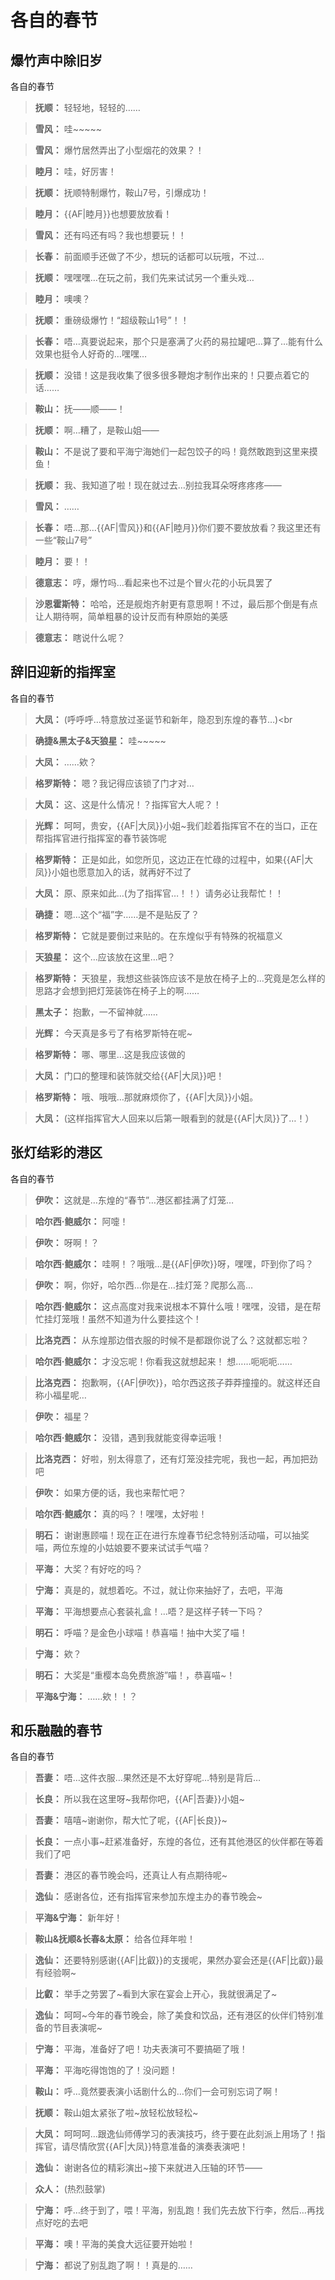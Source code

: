 # 各自的春节

## 爆竹声中除旧岁

各自的春节

> **抚顺：**
> 轻轻地，轻轻的……

> **雪风：**
> 哇<nowiki>~~~~~</nowiki>

> **雪风：**
> 爆竹居然弄出了小型烟花的效果？！

> **睦月：**
> 哇，好厉害！

> **抚顺：**
> 抚顺特制爆竹，鞍山7号，引爆成功！

> **睦月：**
> {{AF|睦月}}也想要放放看！

> **雪风：**
> 还有吗还有吗？我也想要玩！！

> **长春：**
> 前面顺手还做了不少，想玩的话都可以玩哦，不过…

> **抚顺：**
> 嘿嘿嘿…在玩之前，我们先来试试另一个重头戏…

> **睦月：**
> 噢噢？

> **抚顺：**
> 重磅级爆竹！“超级鞍山1号”！！

> **长春：**
> 唔…真要说起来，那个只是塞满了火药的易拉罐吧…算了…能有什么效果也挺令人好奇的…嘿嘿…

> **抚顺：**
> 没错！这是我收集了很多很多鞭炮才制作出来的！只要点着它的话……

> **鞍山：**
> 抚——顺——！

> **抚顺：**
> 啊…糟了，是鞍山姐——

> **鞍山：**
> 不是说了要和平海宁海她们一起包饺子的吗！竟然敢跑到这里来摸鱼！

> **抚顺：**
> 我、我知道了啦！现在就过去…别拉我耳朵呀疼疼疼——

> **雪风：**
> ……

> **长春：**
> 唔…那…{{AF|雪风}}和{{AF|睦月}}你们要不要放放看？我这里还有一些“鞍山7号”

> **睦月：**
> 要！！

> **德意志：**
> 哼，爆竹吗…看起来也不过是个冒火花的小玩具罢了

> **沙恩霍斯特：**
> 哈哈，还是舰炮齐射更有意思啊！不过，最后那个倒是有点让人期待啊，简单粗暴的设计反而有种原始的美感

> **德意志：**
> 瞎说什么呢？

## 辞旧迎新的指挥室

各自的春节

> **大凤：**
> (呼呼呼…特意放过圣诞节和新年，隐忍到东煌的春节…)<br

> **确捷&黑太子&天狼星：**
> 哇<nowiki>~~~~~</nowiki>

> **大凤：**
> ……欸？

> **格罗斯特：**
> 嗯？我记得应该锁了门才对…

> **大凤：**
> 这、这是什么情况！？指挥官大人呢？！

> **光辉：**
> 呵呵，贵安，{{AF|大凤}}小姐~我们趁着指挥官不在的当口，正在帮指挥官进行指挥室的春节装饰呢

> **格罗斯特：**
> 正是如此，如您所见，这边正在忙碌的过程中，如果{{AF|大凤}}小姐也愿意加入的话，就再好不过了

> **大凤：**
> 原、原来如此…(为了指挥官…！！）请务必让我帮忙！！

> **确捷：**
> 嗯…这个“福”字……是不是贴反了？

> **格罗斯特：**
> 它就是要倒过来贴的。在东煌似乎有特殊的祝福意义

> **天狼星：**
> 这个…应该放在这里…吧？

> **格罗斯特：**
> 天狼星，我想这些装饰应该不是放在椅子上的…究竟是怎么样的思路才会想到把灯笼装饰在椅子上的啊……

> **黑太子：**
> 抱歉，一不留神就……

> **光辉：**
> 今天真是多亏了有格罗斯特在呢~

> **格罗斯特：**
> 哪、哪里…这是我应该做的

> **大凤：**
> 门口的整理和装饰就交给{{AF|大凤}}吧！

> **格罗斯特：**
> 哦、哦哦…那就麻烦你了，{{AF|大凤}}小姐。

> **大凤：**
> (这样指挥官大人回来以后第一眼看到的就是{{AF|大凤}}了…！）

## 张灯结彩的港区

各自的春节

> **伊吹：**
> 这就是…东煌的“春节”…港区都挂满了灯笼…

> **哈尔西·鲍威尔：**
> 阿嚏！

> **伊吹：**
> 呀啊！？

> **哈尔西·鲍威尔：**
> 哇啊！？哦哦…是{{AF|伊吹}}呀，嘿嘿，吓到你了吗？

> **伊吹：**
> 啊，你好，哈尔西…你是在…挂灯笼？爬那么高…

> **哈尔西·鲍威尔：**
> 这点高度对我来说根本不算什么哦！嘿嘿，没错，是在帮忙挂灯笼哦！虽然不知道为什么要挂这个！

> **比洛克西：**
> 从东煌那边借衣服的时候不是都跟你说了么？这就都忘啦？

> **哈尔西·鲍威尔：**
> 才没忘呢！你看我这就想起来！ 想……呃呃呃……

> **比洛克西：**
> 抱歉啊，{{AF|伊吹}}，哈尔西这孩子莽莽撞撞的。就这样还自称小福星呢…

> **伊吹：**
> 福星？

> **哈尔西·鲍威尔：**
> 没错，遇到我就能变得幸运哦！

> **比洛克西：**
> 好啦，别太得意了，还有灯笼没挂完呢，我也一起，再加把劲吧

> **伊吹：**
> 如果方便的话，我也来帮忙吧？

> **哈尔西·鲍威尔：**
> 真的吗？！嘿嘿，太好啦！

> **明石：**
> 谢谢惠顾喵！现在正在进行东煌春节纪念特别活动喵，可以抽奖喵，两位东煌的小姑娘要不要来试试手气喵？

> **平海：**
> 大奖？有好吃的吗？

> **宁海：**
> 真是的，就想着吃。不过，就让你来抽好了，去吧，平海

> **平海：**
> 平海想要点心套装礼盒！…唔？是这样子转一下吗？

> **明石：**
> 呼喵？是金色小球喵！恭喜喵！抽中大奖了喵！

> **宁海：**
> 欸？

> **明石：**
> 大奖是“重樱本岛免费旅游”喵！，恭喜喵~！

> **平海&宁海：**
> ……欸！！？

## 和乐融融的春节

各自的春节

> **吾妻：**
> 唔…这件衣服…果然还是不太好穿呢…特别是背后…

> **长良：**
> 所以我在这里呀~我帮你吧，{{AF|吾妻}}小姐~

> **吾妻：**
> 嘻嘻~谢谢你，帮大忙了呢，{{AF|长良}}~

> **长良：**
> 一点小事~赶紧准备好，东煌的各位，还有其他港区的伙伴都在等着我们了吧

> **吾妻：**
> 港区的春节晚会吗，还真让人有点期待呢~

> **逸仙：**
> 感谢各位，还有指挥官来参加东煌主办的春节晚会~

> **平海&宁海：**
> 新年好！

> **鞍山&抚顺&长春&太原：**
> 给各位拜年啦！

> **逸仙：**
> 还要特别感谢{{AF|比叡}}的支援呢，果然办宴会还是{{AF|比叡}}最有经验啊~

> **比叡：**
> 举手之劳罢了~看到大家在宴会上开心，我就很满足了~

> **逸仙：**
> 呵呵~今年的春节晚会，除了美食和饮品，还有港区的伙伴们特别准备的节目表演呢~

> **宁海：**
> 平海，准备好了吧！功夫表演可不要搞砸了哦！

> **平海：**
> 平海吃得饱饱的了！没问题！

> **鞍山：**
> 呼…竟然要表演小话剧什么的…你们一会可别忘词了啊！

> **抚顺：**
> 鞍山姐太紧张了啦~放轻松放轻松~

> **大凤：**
> 呵呵呵…跟逸仙师傅学习的表演技巧，终于要在此刻派上用场了！指挥官，请尽情欣赏{{AF|大凤}}特意准备的演奏表演吧！

> **逸仙：**
> 谢谢各位的精彩演出~接下来就进入压轴的环节——

> **众人：**
> (热烈鼓掌)

> **宁海：**
> 呼…终于到了，喂！平海，别乱跑！我们先去放下行李，然后…再找点好吃的去吧

> **平海：**
> 噢！平海的美食大远征要开始啦！

> **宁海：**
> 都说了别乱跑了啊！！真是的……

